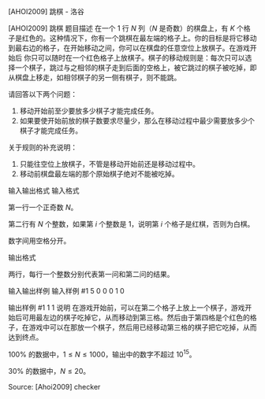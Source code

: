 



[AHOI2009] 跳棋 - 洛谷














[AHOI2009] 跳棋
题目描述
在一个 $1$ 行 $N$ 列（$N$ 是奇数）的棋盘上，有 $K$ 个格子是红色的。这种情况下，你有一个跳棋在最左端的格子上。你的目标是将它移动到最右边的格子，在开始移动之间，你可以在棋盘的任意空位上放棋子。在游戏开始后 你只可以随时在一个红色格子上放棋子。棋子的移动规则是：每次只可以选择一个棋子，跳过与之相邻的棋子走到后面的空格上，被它跳过的棋子被吃掉，即从棋盘上移走，如相邻棋子的另一侧有棋子，则不能跳。


请回答以下两个问题：

1. 移动开始前至少要放多少棋子才能完成任务。
2. 如果要使开始前放的棋子数要求尽量少，那么在移动过程中最少需要放多少个棋子才能完成任务。


关于规则的补充说明：

1. 只能往空位上放棋子，不管是移动开始前还是移动过程中。
2. 移动前棋盘最左端的那个原始棋子绝对不能被吃掉。

输入输出格式
输入格式

第一行一个正奇数 $N$。

第二行有 $N$ 个整数，如果第 $i$ 个整数是 $1$，说明第 $i$ 个格子是红棋，否则为白棋。

数字间用空格分开。

输出格式

两行，每行一个整数分别代表第一问和第二问的结果。

输入输出样例
输入样例 #1
5
0 0 0 1 0


输出样例 #1
1
1
说明
在游戏开始前，可以在第二个格子上放上一个棋子，游戏开始后可用最左边的棋子吃掉它，从而移动到第三格。然后由于第四格是个红色的格子，在游戏中可以在那放一个棋子，然后用已经移动第三格的棋子把它吃掉，从而达到终点。

$100\%$ 的数据中，$1\le N\le  1000$，输出中的数字不超过 $10^ {15}$。

$30\%$ 的数据中，$N\le 20$。


Source: [Ahoi2009] checker







